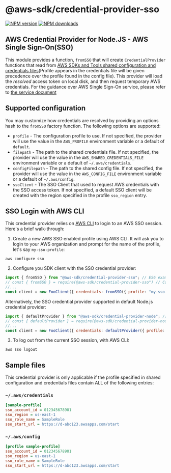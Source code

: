 # @aws-sdk/credential-provider-sso

[![NPM version](https://img.shields.io/npm/v/@aws-sdk/credential-provider-sso/latest.svg)](https://www.npmjs.com/package/@aws-sdk/credential-provider-sso)
[![NPM downloads](https://img.shields.io/npm/dm/@aws-sdk/credential-provider-sso.svg)](https://www.npmjs.com/package/@aws-sdk/credential-provider-sso)

## AWS Credential Provider for Node.JS - AWS Single Sign-On(SSO)

This module provides a function, `fromSSO` that will create `CredentialProvider`
functions that read from [AWS SDKs and Tools shared configuration and credentials files](https://docs.aws.amazon.com/credref/latest/refdocs/creds-config-files.html)(Profile appears
in the credentials file will be given precedence over the profile found in the
config file). This provider will load the _resolved_ access token on local disk,
and then request temporary AWS credentials. For the guidance over AWS Single
Sign-On service, please refer to [the service document](https://aws.amazon.com/single-sign-on/)

## Supported configuration

You may customize how credentials are resolved by providing an options hash to
the `fromSSO` factory function. The following options are supported:

- `profile` - The configuration profile to use. If not specified, the provider
  will use the value in the `AWS_PROFILE` environment variable or a default of
  `default`.
- `filepath` - The path to the shared credentials file. If not specified, the
  provider will use the value in the `AWS_SHARED_CREDENTIALS_FILE` environment
  variable or a default of `~/.aws/credentials`.
- `configFilepath` - The path to the shared config file. If not specified, the
  provider will use the value in the `AWS_CONFIG_FILE` environment variable or a
  default of `~/.aws/config`.
- `ssoClient` - The SSO Client that used to request AWS credentials with the SSO
  access token. If not specified, a default SSO client will be created with the
  region specified in the profile `sso_region` entry.

## SSO Login with AWS CLI

This credential provider relies on [AWS CLI](https://docs.aws.amazon.com/cli/latest/userguide/cli-configure-sso.html#sso-configure-profile)
to login to an AWS SSO session. Here's a brief walk-through:

1. Create a new AWS SSO enabled profile using AWS CLI. It will ask you to login
   to your AWS organization and prompt for the name of the profile, let's
   say `my-sso-profile`:

```console
aws configure sso
```

2. Configure you SDK client with the SSO credential provider:

```javascript
import { fromSSO } from "@aws-sdk/credential-provider-sso"; // ES6 example
// const { fromSSO } = require(@aws-sdk/credential-provider-sso") // CommonJS example
//...
const client = new FooClient({ credentials: fromSSO({ profile: "my-sso-profile" });
```

Alternatively, the SSO credential provider supported in default Node.js credential
provider:

```javascript
import { defaultProvider } from "@aws-sdk/credential-provider-node"; // ES6 example
// const { defaultProvider } = require(@aws-sdk/credential-provider-node") // CommonJS example
//...
const client = new FooClient({ credentials: defaultProvider({ profile: "my-sso-profile" });
```

3. To log out from the current SSO session, with AWS CLI:

```console
aws sso logout
```

## Sample files

This credential provider is only applicable if the profile specified in shared
configuration and credentials files contain ALL of the following entries:

### `~/.aws/credentials`

```ini
[sample-profile]
sso_account_id = 012345678901
sso_region = us-east-1
sso_role_name = SampleRole
sso_start_url = https://d-abc123.awsapps.com/start
```

### `~/.aws/config`

```ini
[profile sample-profile]
sso_account_id = 012345678901
sso_region = us-east-1
sso_role_name = SampleRole
sso_start_url = https://d-abc123.awsapps.com/start
```
